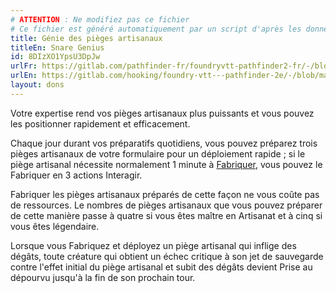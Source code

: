 ```yaml
---
# ATTENTION : Ne modifiez pas ce fichier
# Ce fichier est généré automatiquement par un script d'après les données du module Foundry VTT officiel et de sa traduction
title: Génie des pièges artisanaux
titleEn: Snare Genius
id: 8DIzXO1YpsU3DpJw
urlFr: https://gitlab.com/pathfinder-fr/foundryvtt-pathfinder2-fr/-/blob/master/data/feats/8DIzXO1YpsU3DpJw.htm
urlEn: https://gitlab.com/hooking/foundry-vtt---pathfinder-2e/-/blob/master/packs/data/feats.db/snare-genius.json
layout: dons
---
```

Votre expertise rend vos pièges artisanaux plus puissants et vous pouvez les positionner rapidement et efficacement.

Chaque jour durant vos préparatifs quotidiens, vous pouvez préparez trois pièges artisanaux de votre formulaire pour un déploiement rapide ; si le piège artisanal nécessite normalement 1 minute à [Fabriquer](../actions/fabriquer.md), vous pouvez le Fabriquer en 3 actions Interagir.

Fabriquer les pièges artisanaux préparés de cette façon ne vous coûte pas de ressources. Le nombres de pièges artisanaux que vous pouvez préparer de cette manière passe à quatre si vous êtes maître en Artisanat et à cinq si vous êtes légendaire.

Lorsque vous Fabriquez et déployez un piège artisanal qui inflige des dégâts, toute créature qui obtient un échec critique à son jet de sauvegarde contre l'effet initial du piège artisanal et subit des dégâts devient Prise au dépourvu jusqu'à la fin de son prochain tour.
